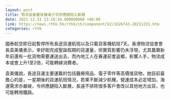 ```yaml
---
layout: post
title: 物流協會憂貨機減少令供應鏈陷入斷層
date: 2021-12-31 13:18:34.000000000 +08:00
link: https://news.rthk.hk/rthk/ch/component/k2/1626743-20211231.htm
categories: rthk
---
```


國泰航空即日起暫停所有長途貨運航班以及只載貨客機航班7天。香港物流協會會長袁美儀表示，幸好剛完成聖誕假期的貨運量，但實質影響仍未浮現，尤其農曆新年前還有一批貨物需要運送出去，而內地工人在春運前會返鄉，影響人手，物流成本或會上升1至2倍，可能轉嫁消費者。

袁美儀說，長途貨運主要運載的包括醫療用品、電子零件等高價值貨物，她目前最擔心的是，一星期後的貨運航班情況，若果不斷減少航機，營運成本必定增加，海運需求亦嚴峻，令供應鏈陷入斷層，長遠不排除很多客戶會改以其他地方出貨，也可能轉用鐵路。
